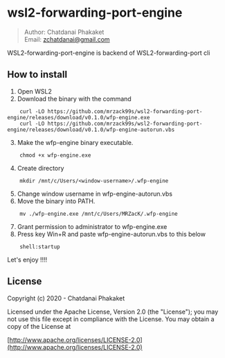 # wsl2-forwarding-port-engine

>	Author: Chatdanai Phakaket <br>
>	Email: zchatdanai@gmail.com 

WSL2-forwarding-port-engine is backend of WSL2-forwarding-port cli


## How to install

1. Open WSL2
2. Download the binary with the command 
```
    curl -LO https://github.com/mrzack99s/wsl2-forwarding-port-engine/releases/download/v0.1.0/wfp-engine.exe
    curl -LO https://github.com/mrzack99s/wsl2-forwarding-port-engine/releases/download/v0.1.0/wfp-engine-autorun.vbs
```
3. Make the wfp-engine binary executable.
```
    chmod +x wfp-engine.exe
```
4. Create directory
```
    mkdir /mnt/c/Users/<window-username>/.wfp-engine
```
5. Change window username in wfp-engine-autorun.vbs
6. Move the binary into PATH.
```
    mv ./wfp-engine.exe /mnt/c/Users/MRZacK/.wfp-engine
```
7. Grant permission to administrator to wfp-engine.exe
8. Press key Win+R and paste wfp-engine-autorun.vbs to this below
```
    shell:startup
```

Let's enjoy !!!!


## License

Copyright (c) 2020 - Chatdanai Phakaket

	

Licensed under the Apache License, Version 2.0 (the "License");
you may not use this file except in compliance with the License.
You may obtain a copy of the License at

[http://www.apache.org/licenses/LICENSE-2.0](http://www.apache.org/licenses/LICENSE-2.0)
